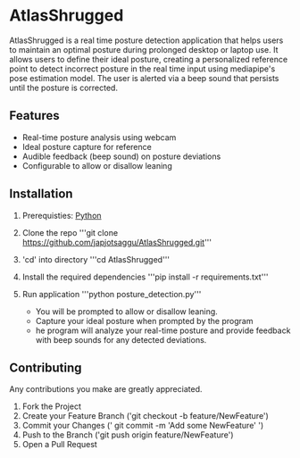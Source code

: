 # AtlasShrugged
AtlasShrugged is a real time posture detection application that helps users to maintain an optimal posture during prolonged desktop or laptop use. It allows users to define their ideal posture, creating a personalized reference point to detect incorrect posture in the real time input using mediapipe's pose estimation model. The user is alerted via a beep sound that persists until the posture is corrected.  

## Features
- Real-time posture analysis using webcam
- Ideal posture capture for reference
- Audible feedback (beep sound) on posture deviations
- Configurable to allow or disallow leaning

## Installation
1. Prerequisties: [Python](https://www.python.org/downloads/)
2. Clone the repo
   '''git clone https://github.com/japjotsaggu/AtlasShrugged.git'''
3. 'cd' into directory
   '''cd AtlasShrugged'''
4. Install the required dependencies 
   '''pip install -r requirements.txt'''
5. Run application
   '''python posture_detection.py'''

   - You will be prompted to allow or disallow leaning.
   - Capture your ideal posture when prompted by the program
   - he program will analyze your real-time posture and provide feedback with beep sounds for any detected deviations.

## Contributing 
Any contributions you make are greatly appreciated.

1. Fork the Project
2. Create your Feature Branch ('git checkout -b feature/NewFeature')
3. Commit your Changes (' git commit -m 'Add some NewFeature' ')
4. Push to the Branch ('git push origin feature/NewFeature')
5. Open a Pull Request
